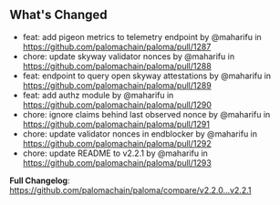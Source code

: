 ## What's Changed

* feat: add pigeon metrics to telemetry endpoint by @maharifu in https://github.com/palomachain/paloma/pull/1287
* chore: update skyway validator nonces by @maharifu in https://github.com/palomachain/paloma/pull/1288
* feat: endpoint to query open skyway attestations by @maharifu in https://github.com/palomachain/paloma/pull/1289
* feat: add authz module by @maharifu in https://github.com/palomachain/paloma/pull/1290
* chore: ignore claims behind last observed nonce by @maharifu in https://github.com/palomachain/paloma/pull/1291
* chore: update validator nonces in endblocker by @maharifu in https://github.com/palomachain/paloma/pull/1292
* chore: update README to v2.2.1 by @maharifu in https://github.com/palomachain/paloma/pull/1293


**Full Changelog**: https://github.com/palomachain/paloma/compare/v2.2.0...v2.2.1

